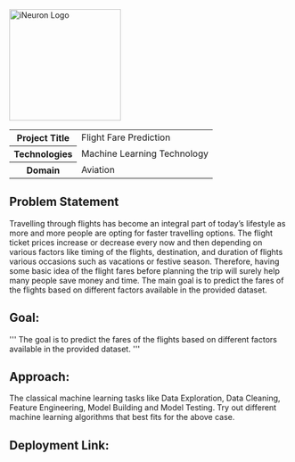 <img align="center" width="200" src="https://internship.ineuron.ai/_next/image?url=%2Fimages%2Fineuron-logo.png&w=1920&q=75" alt="iNeuron Logo"/>

<table>
    <tr>
        <th>Project Title</th>
        <td>Flight Fare Prediction</td>
    </tr>
    <tr>
        <th>Technologies</th>
        <td>Machine Learning Technology</td>
    </tr>
    <tr>
        <th>Domain</th>
        <td>Aviation</td>
    </tr>
</table>

## Problem Statement
Travelling through flights has become an integral part of today’s lifestyle as more and more people are opting for faster travelling options. The flight ticket prices increase or decrease every now and then depending on various factors like timing of the flights,
destination, and duration of flights various occasions such as vacations or festive
season. Therefore, having some basic idea of the flight fares before planning the trip will surely help many people save money and time.
The main goal is to predict the fares of the flights based on different factors available in the provided dataset.

## Goal:
'''
The goal is to predict the fares of the flights based on different factors available in the provided dataset.
'''
## Approach:
The classical machine learning tasks like Data Exploration, Data Cleaning, Feature Engineering, Model Building and Model Testing. Try out different machine learning algorithms that best fits for the above case.

## Deployment Link: 
